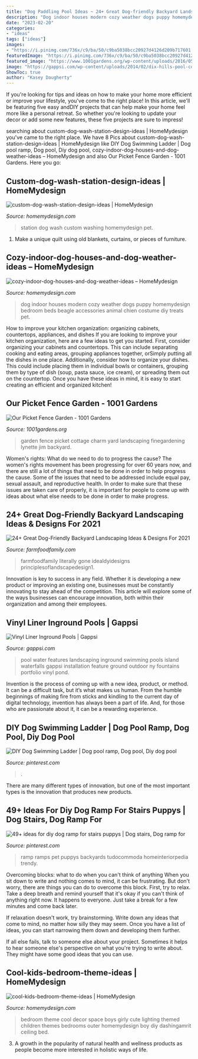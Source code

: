 ```yaml
---
title: "Dog Paddling Pool Ideas ~ 24+ Great Dog-friendly Backyard Landscaping Ideas &amp; Designs For 2021"
description: "Dog indoor houses modern cozy weather dogs puppy homemydesign bedroom beds beagle accessories animal chien costume diy treats pet"
date: "2023-02-20"
categories:
- "ideas"
tags: ["ideas"]
images:
- "https://i.pinimg.com/736x/c9/ba/50/c9ba5038bcc20927d4126d209b717601.jpg"
featuredImage: "https://i.pinimg.com/736x/c9/ba/50/c9ba5038bcc20927d4126d209b717601.jpg"
featured_image: "https://www.1001gardens.org/wp-content/uploads/2016/05/image1.jpeg"
image: "https://gappsi.com/wp-content/uploads/2014/02/dix-hills-pool-compamy-gappsi.jpg"
ShowToc: true
author: "Kasey Daugherty"
---
```



If you're looking for tips and ideas on how to make your home more efficient or improve your lifestyle, you've come to the right place! In this article, we'll be featuring five easy andDIY projects that can help make your home feel more like a personal retreat. So whether you're looking to update your decor or add some new features, these five projects are sure to impress!

	

		
searching about custom-dog-wash-station-design-ideas | HomeMydesign you've came to the right place. We have 8 Pics about custom-dog-wash-station-design-ideas | HomeMydesign like DIY Dog Swimming Ladder | Dog pool ramp, Dog pool, Diy dog pool, cozy-indoor-dog-houses-and-dog-weather-ideas – HomeMydesign and also Our Picket Fence Garden - 1001 Gardens. Here you go:
		
    
## Custom-dog-wash-station-design-ideas | HomeMydesign

<img loading=lazy src="https://homemydesign.com/wp-content/uploads/2020/02/custom-dog-wash-station-design-ideas.jpg" onerror="this.onerror=null;this.src='https://tse2.mm.bing.net/th?id=OIP.81h9j23SBMoBHz49yXj9KQHaKr&amp;pid=15.1';" alt="custom-dog-wash-station-design-ideas | HomeMydesign">

_Source: homemydesign.com_

>station dog wash custom washing homemydesign pet. 

	

1. Make a unique quilt using old blankets, curtains, or pieces of furniture.

    
## Cozy-indoor-dog-houses-and-dog-weather-ideas – HomeMydesign

<img loading=lazy src="https://homemydesign.com/wp-content/uploads/2019/08/cozy-indoor-dog-houses-and-dog-weather-ideas.jpg" onerror="this.onerror=null;this.src='https://tse1.mm.bing.net/th?id=OIP.YrOpBPdBKNHuv2RIGPGzvgHaJP&amp;pid=15.1';" alt="cozy-indoor-dog-houses-and-dog-weather-ideas – HomeMydesign">

_Source: homemydesign.com_

>dog indoor houses modern cozy weather dogs puppy homemydesign bedroom beds beagle accessories animal chien costume diy treats pet. 

	

How to improve your kitchen organization: organizing cabinets, countertops, appliances, and dishes
If you are looking to improve your kitchen organization, here are a few ideas to get you started. First, consider organizing your cabinets and countertops. This can include separating cooking and eating areas, grouping appliances together, orSimply putting all the dishes in one place. Additionally, consider how to organize your dishes. This could include placing them in individual bowls or containers, grouping them by type of dish (soup, pasta sauce, ice cream), or spreading them out on the countertop. Once you have these ideas in mind, it is easy to start creating an efficient and organized kitchen!

    
## Our Picket Fence Garden - 1001 Gardens

<img loading=lazy src="https://www.1001gardens.org/wp-content/uploads/2016/05/image1.jpeg" onerror="this.onerror=null;this.src='https://tse2.mm.bing.net/th?id=OIP.0q04vaLTyeK48HDniygleQHaJ3&amp;pid=15.1';" alt="Our Picket Fence Garden - 1001 Gardens">

_Source: 1001gardens.org_

>garden fence picket cottage charm yard landscaping finegardening lynette jim backyard. 

	

Women's rights: What do we need to do to progress the cause?
The women's rights movement has been progressing for over 60 years now, and there are still a lot of things that need to be done in order to help progress the cause. Some of the issues that need to be addressed include equal pay, sexual assault, and reproductive health. In order to make sure that these issues are taken care of properly, it is important for people to come up with ideas about what else needs to be done in order to make progress.

    
## 24+ Great Dog-Friendly Backyard Landscaping Ideas &amp; Designs For 2021

<img loading=lazy src="https://farmfoodfamily.com/wp-content/uploads/2018/11/dog-friendly-landscaping-ideas-600x900.jpg" onerror="this.onerror=null;this.src='https://tse2.mm.bing.net/th?id=OIP.T_tnlB2kIsNGCmke2VF4jAHaLH&amp;pid=15.1';" alt="24+ Great Dog-Friendly Backyard Landscaping Ideas &amp; Designs For 2021">

_Source: farmfoodfamily.com_

>farmfoodfamily literally gone idealdyidesigns principlesoflandscapedesign1. 

	

Innovation is key to success in any field. Whether it is developing a new product or improving an existing one, businesses must be constantly innovating to stay ahead of the competition. This article will explore some of the ways businesses can encourage innovation, both within their organization and among their employees.

    
## Vinyl Liner Inground Pools | Gappsi

<img loading=lazy src="https://gappsi.com/wp-content/uploads/2014/02/dix-hills-pool-compamy-gappsi.jpg" onerror="this.onerror=null;this.src='https://tse2.mm.bing.net/th?id=OIP.jps1P7bzAlNux03cVzziUQHaE6&amp;pid=15.1';" alt="Vinyl Liner Inground Pools | Gappsi">

_Source: gappsi.com_

>pool water features landscaping inground swimming pools island waterfalls gappsi installation feature ground outdoor ny fountains portfolio vinyl pond. 

	

Invention is the process of coming up with a new idea, product, or method. It can be a difficult task, but it’s what makes us human. From the humble beginnings of making fire from sticks and kindling to the current day of digital technology, invention has always been a part of life. And, for those who are passionate about it, it can be a rewarding experience.

    
## DIY Dog Swimming Ladder | Dog Pool Ramp, Dog Pool, Diy Dog Pool

<img loading=lazy src="https://i.pinimg.com/736x/c9/ba/50/c9ba5038bcc20927d4126d209b717601.jpg" onerror="this.onerror=null;this.src='https://tse4.mm.bing.net/th?id=OIP.PIxtIDr0gykVG6EHM_4A1QHaEK&amp;pid=15.1';" alt="DIY Dog Swimming Ladder | Dog pool ramp, Dog pool, Diy dog pool">

_Source: pinterest.com_

>. 

	

There are many different types of innovation, but one of the most important types is the innovation that produces new products.

    
## 49+ Ideas For Diy Dog Ramp For Stairs Puppys | Dog Stairs, Dog Ramp For

<img loading=lazy src="https://i.pinimg.com/736x/f3/85/cd/f385cdb0923374266f82ae9c249f7772.jpg" onerror="this.onerror=null;this.src='https://tse4.mm.bing.net/th?id=OIP.nsBh_6sM3CQjdWghN6V4FgAAAA&amp;pid=15.1';" alt="49+ ideas for diy dog ramp for stairs puppys | Dog stairs, Dog ramp for">

_Source: pinterest.com_

>ramp ramps pet puppys backyards tudocommoda homeinteriorpedia trendy. 

	

Overcoming blocks: what to do when you can't think of anything
When you sit down to write and nothing comes to mind, it can be frustrating. But don't worry, there are things you can do to overcome this block.
First, try to relax. Take a deep breath and remind yourself that it's okay if you can't think of anything right now. It happens to everyone. Just take a break for a few minutes and come back later.

If relaxation doesn't work, try brainstorming. Write down any ideas that come to mind, no matter how silly they may seem. Once you have a list of ideas, you can start narrowing them down and developing them further.

If all else fails, talk to someone else about your project. Sometimes it helps to hear someone else's perspective on what you're trying to write about. They might have some good ideas that you can use.

    
## Cool-kids-bedroom-theme-ideas | HomeMydesign

<img loading=lazy src="https://homemydesign.com/wp-content/uploads/2013/02/cool-kids-bedroom-theme-ideas.jpg" onerror="this.onerror=null;this.src='https://tse2.mm.bing.net/th?id=OIP.00FXrBNTyKK2JMq4fpA6sQHaKF&amp;pid=15.1';" alt="cool-kids-bedroom-theme-ideas | HomeMydesign">

_Source: homemydesign.com_

>bedroom theme cool decor space boys girly cute lighting themed children themes bedrooms outer homemydesign boy diy dashingamrit ceiling bed. 

	

3. A growth in the popularity of natural health and wellness products as people become more interested in holistic ways of life. 

